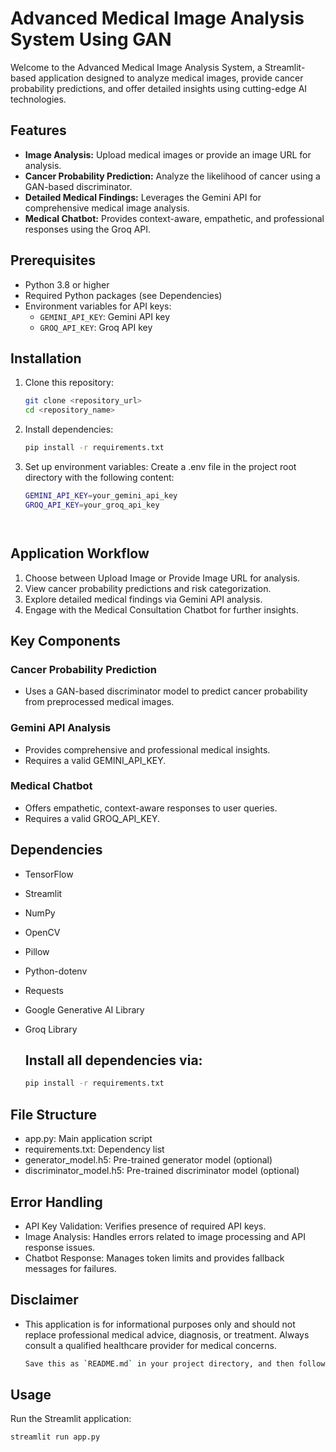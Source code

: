 # Advanced Medical Image Analysis System Using GAN

Welcome to the Advanced Medical Image Analysis System, a Streamlit-based application designed to analyze medical images, provide cancer probability predictions, and offer detailed insights using cutting-edge AI technologies.

## Features

- **Image Analysis:** Upload medical images or provide an image URL for analysis.
- **Cancer Probability Prediction:** Analyze the likelihood of cancer using a GAN-based discriminator.
- **Detailed Medical Findings:** Leverages the Gemini API for comprehensive medical image analysis.
- **Medical Chatbot:** Provides context-aware, empathetic, and professional responses using the Groq API.

## Prerequisites

- Python 3.8 or higher
- Required Python packages (see Dependencies)
- Environment variables for API keys:
  - `GEMINI_API_KEY`: Gemini API key
  - `GROQ_API_KEY`: Groq API key

## Installation

1. Clone this repository:
   ```bash
   git clone <repository_url>
   cd <repository_name>

2. Install dependencies:
   ```bash
   pip install -r requirements.txt

3. Set up environment variables: Create a .env file in the project root directory with the following content:
   ```bash
   GEMINI_API_KEY=your_gemini_api_key
   GROQ_API_KEY=your_groq_api_key




## Application Workflow
1. Choose between Upload Image or Provide Image URL for analysis.
2. View cancer probability predictions and risk categorization.
3. Explore detailed medical findings via Gemini API analysis.
4. Engage with the Medical Consultation Chatbot for further insights.

## Key Components
### Cancer Probability Prediction
- Uses a GAN-based discriminator model to predict cancer probability from preprocessed medical images.
### Gemini API Analysis
- Provides comprehensive and professional medical insights.
- Requires a valid GEMINI_API_KEY.
### Medical Chatbot
- Offers empathetic, context-aware responses to user queries.
- Requires a valid GROQ_API_KEY.

## Dependencies
- TensorFlow
- Streamlit
- NumPy
- OpenCV
- Pillow
- Python-dotenv
- Requests
- Google Generative AI Library
- Groq Library

  ## Install all dependencies via:
  ```bash
  pip install -r requirements.txt

## File Structure
- app.py: Main application script
- requirements.txt: Dependency list
- generator_model.h5: Pre-trained generator model (optional)
- discriminator_model.h5: Pre-trained discriminator model (optional)
 
## Error Handling
- API Key Validation: Verifies presence of required API keys.
- Image Analysis: Handles errors related to image processing and API response issues.
- Chatbot Response: Manages token limits and provides fallback messages for failures.

## Disclaimer
- This application is for informational purposes only and should not replace professional medical advice, diagnosis, or treatment. Always consult a qualified healthcare provider for medical concerns.
   ```bash
  Save this as `README.md` in your project directory, and then follow the steps I mentioned earlier to add and push it to your GitHub repository.

## Usage
Run the Streamlit application:
```bash
streamlit run app.py



